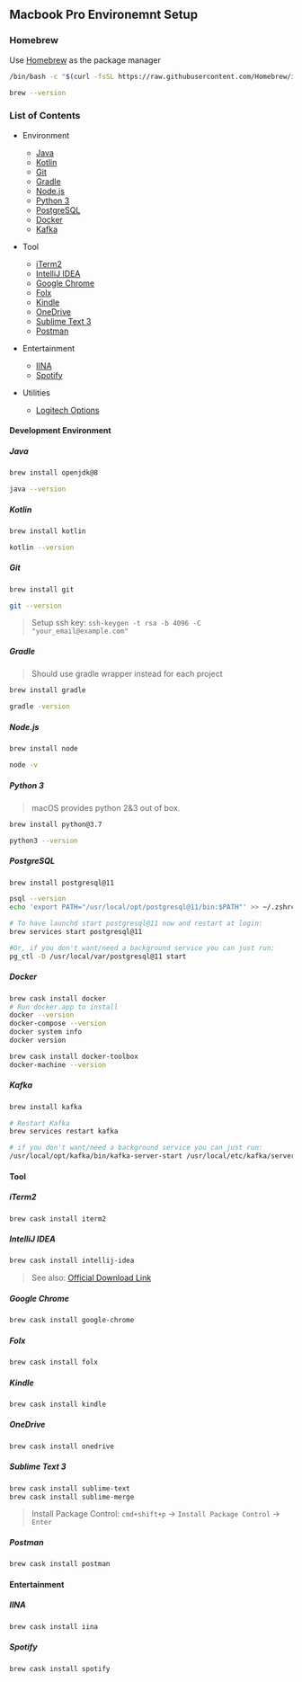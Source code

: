 ## Macbook Pro Environemnt Setup

### Homebrew
Use [Homebrew](https://brew.sh/) as the package manager
```BASH
/bin/bash -c "$(curl -fsSL https://raw.githubusercontent.com/Homebrew/install/master/install.sh)"

brew --version
```
### List of Contents
* Environment
  * [Java](#java)
  * [Kotlin](#kotlin)
  * [Git](#git)
  * [Gradle](#gradle)
  * [Node.js](#nodejs)
  * [Python 3](#python-3)
  * [PostgreSQL](#postgresql)
  * [Docker](#docker)
  * [Kafka](#kafka)
  
* Tool
  * [iTerm2](#iterm2)
  * [IntelliJ IDEA](#intellij-idea)
  * [Google Chrome](#google-chrome)
  * [Folx](#folx)
  * [Kindle](#kindle)
  * [OneDrive](#onedrive)
  * [Sublime Text 3](#sublime-text-3)
  * [Postman](#postman)

* Entertainment
  * [IINA](#iina)
  * [Spotify](#spotify)

* Utilities
  * [Logitech Options](https://support.logi.com/hc/en-au/articles/360025297893)


#### Development Environment
##### Java
```BASH
brew install openjdk@8

java --version
```

##### Kotlin
```BASH
brew install kotlin

kotlin --version
```

##### Git 
```BASH
brew install git

git --version
```
> Setup ssh key: `ssh-keygen -t rsa -b 4096 -C "your_email@example.com"`

##### Gradle
> Should use gradle wrapper instead for each project
```BASH
brew install gradle

gradle -version
```

##### Node.js
```BASH
brew install node

node -v
```

##### Python 3
> macOS provides python 2&3 out of box.
```BASH
brew install python@3.7

python3 --version
```

##### PostgreSQL
```BASH
brew install postgresql@11

psql --version
echo 'export PATH="/usr/local/opt/postgresql@11/bin:$PATH"' >> ~/.zshrc

# To have launchd start postgresql@11 now and restart at login:
brew services start postgresql@11

#Or, if you don't want/need a background service you can just run:
pg_ctl -D /usr/local/var/postgresql@11 start
```

##### Docker
```BASH
brew cask install docker
# Run docker.app to install
docker --version
docker-compose --version
docker system info
docker version

brew cask install docker-toolbox
docker-machine --version
```

##### Kafka
```BASH
brew install kafka

# Restart Kafka
brew services restart kafka

# if you don't want/need a background service you can just run:
/usr/local/opt/kafka/bin/kafka-server-start /usr/local/etc/kafka/server.properties
```

#### Tool
##### iTerm2
```BASH
brew cask install iterm2
```

##### IntelliJ IDEA
```BASH
brew cask install intellij-idea
```
> See also: [Official Download Link](https://www.jetbrains.com/idea/download/download-thanks.html?platform=mac)

##### Google Chrome
```BASH
brew cask install google-chrome
```

##### Folx
```BASH
brew cask install folx
```

##### Kindle
```BASH
brew cask install kindle
```

##### OneDrive
```BASH
brew cask install onedrive
```

##### Sublime Text 3
```BASH
brew cask install sublime-text
brew cask install sublime-merge
```
> Install Package Control: `cmd+shift+p` -> `Install Package Control` -> `Enter`

##### Postman
```BASH
brew cask install postman
```

#### Entertainment
##### IINA
```BASH
brew cask install iina
```

##### Spotify
```BASH
brew cask install spotify
```
